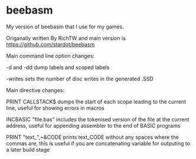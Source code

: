 # beebasm
My version of beebasm that I use for my games.

Origanally written By RichTW and main version is https://github.com/stardot/beebasm

Main command line option changes:

-d and -dd
dump labels and scoped labels

-writes
sets the number of disc writes in the generated .SSD

Main directive changes:

PRINT CALLSTACK$
dumps the start of each scope leading to the current line,
useful for showing errors in macros

INCBASIC "file.bas"
includes the tokenised version of the file at the current address,
useful for appending assembler to the end of BASIC programs

PRINT "text_",~&CODE
prints text_CODE without any spaces where the commas are,
this is useful if you are concatenating variable for outputing to a later build stage
